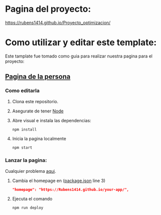 # Pagina del proyecto:

https://rubens1414.github.io/Proyecto_optimizacion/

# Como utilizar y editar este template:

Este tamplate fue tomado como guia para realizar nuestra pagina para el proyecto:

## [Pagina de la persona](https://mshuber1981.github.io/github-react-portfolio-template/#/)



### Como editarla 

1. Clona este repositorio.
2. Asegurate de tener [Node](https://nodejs.org/en/) 
3. Abre visual e instala las dependencias:

   ```bash
   npm install
   ```



4. Inicia la pagina localmente

   ```bash
   npm start
   ```



### Lanzar la pagina:

Cualquier problema  [aqui](https://create-react-app.dev/docs/deployment#github-pages).

1. Cambia el homepage en ([package.json](https://github.com/mshuber1981/github-react-portfolio-template/blob/0133fcc02ab048fefcf73825d02385ffe27c3721/package.json#L3) line 3)

   ```json
   "homepage": "https://Rubens1414.github.io/your-app/",
   ```

2. Ejecuta el comando

   ```bash
   npm run deploy
   ```


